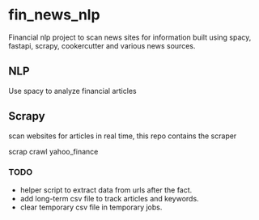 # fin_news_nlp
Financial nlp project to scan news sites for information built using spacy, fastapi, scrapy, cookercutter and various news sources.


## NLP

Use spacy to analyze financial articles

## Scrapy

scan websites for articles in real time, this repo contains the scraper


scrap crawl yahoo_finance

### TODO

- helper script to extract data from urls after the fact.
- add long-term csv file to track articles and keywords.
- clear temporary csv file in temporary jobs.